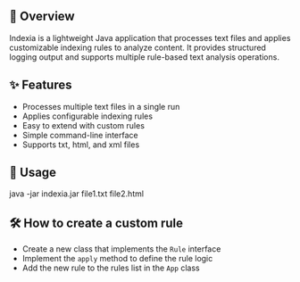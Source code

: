 ## 📖 Overview

Indexia is a lightweight Java application that processes text files and applies customizable indexing rules to analyze content. It provides structured logging output and supports multiple rule-based text analysis operations.

## ✨ Features

- Processes multiple text files in a single run
- Applies configurable indexing rules
- Easy to extend with custom rules
- Simple command-line interface
- Supports txt, html, and xml files

## 🚀 Usage
java -jar indexia.jar file1.txt file2.html

## 🛠️ How to create a custom rule
- Create a new class that implements the `Rule` interface
- Implement the `apply` method to define the rule logic
- Add the new rule to the rules list in the `App` class